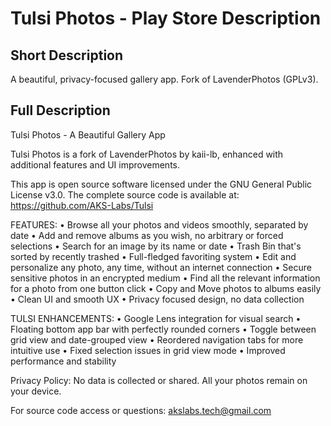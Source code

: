 # Tulsi Photos - Play Store Description

## Short Description
A beautiful, privacy-focused gallery app. Fork of LavenderPhotos (GPLv3).

## Full Description
Tulsi Photos - A Beautiful Gallery App

Tulsi Photos is a fork of LavenderPhotos by kaii-lb, enhanced with additional features and UI improvements.

This app is open source software licensed under the GNU General Public License v3.0.
The complete source code is available at: https://github.com/AKS-Labs/Tulsi

FEATURES:
• Browse all your photos and videos smoothly, separated by date
• Add and remove albums as you wish, no arbitrary or forced selections
• Search for an image by its name or date
• Trash Bin that's sorted by recently trashed
• Full-fledged favoriting system
• Edit and personalize any photo, any time, without an internet connection
• Secure sensitive photos in an encrypted medium
• Find all the relevant information for a photo from one button click
• Copy and Move photos to albums easily
• Clean UI and smooth UX
• Privacy focused design, no data collection

TULSI ENHANCEMENTS:
• Google Lens integration for visual search
• Floating bottom app bar with perfectly rounded corners
• Toggle between grid view and date-grouped view
• Reordered navigation tabs for more intuitive use
• Fixed selection issues in grid view mode
• Improved performance and stability

Privacy Policy: No data is collected or shared. All your photos remain on your device.

For source code access or questions: akslabs.tech@gmail.com

